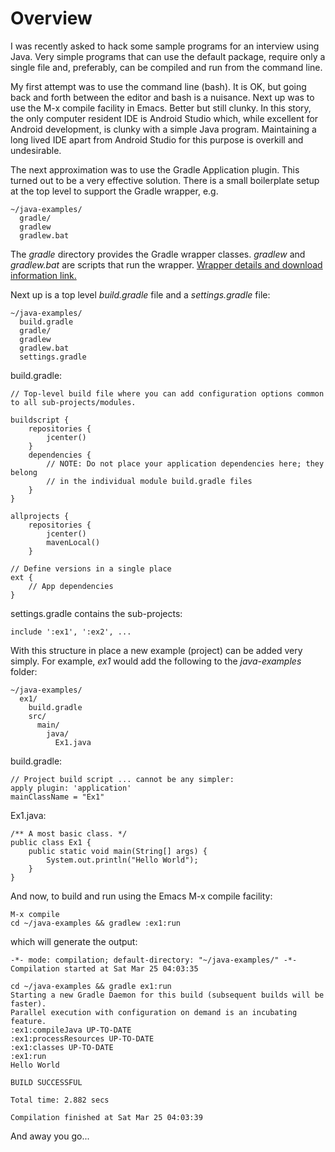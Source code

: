 # Overview

I was recently asked to hack some sample programs for an interview using Java.  Very simple programs that can use the default package, require only a single file and, preferably, can be compiled and run from the command line.

My first attempt was to use the command line (bash).  It is OK, but going back and forth between the editor and bash is a nuisance. Next up was to use the M-x compile facility in Emacs.  Better but still clunky.  In this story, the only computer resident IDE is Android Studio which, while excellent for Android development, is clunky with a simple Java program.  Maintaining a long lived IDE apart from Android Studio for this purpose is overkill and undesirable.

The next approximation was to use the Gradle Application plugin.  This turned out to be a very effective solution.  There is a small boilerplate setup at the top level to support the Gradle wrapper, e.g.

    ~/java-examples/
      gradle/
      gradlew
      gradlew.bat

The *gradle* directory provides the Gradle wrapper classes.  *gradlew* and *gradlew.bat* are scripts that run the wrapper. [Wrapper details and download information link.](https://docs.gradle.org/current/userguide/gradle_wrapper.html)

Next up is a top level *build.gradle* file and a *settings.gradle* file:

    ~/java-examples/
      build.gradle
      gradle/
      gradlew
      gradlew.bat
      settings.gradle


build.gradle:

    // Top-level build file where you can add configuration options common to all sub-projects/modules.

    buildscript {
        repositories {
            jcenter()
        }
        dependencies {
            // NOTE: Do not place your application dependencies here; they belong
            // in the individual module build.gradle files
        }
    }

    allprojects {
        repositories {
            jcenter()
            mavenLocal()
        }

    // Define versions in a single place
    ext {
        // App dependencies
    }

settings.gradle contains the sub-projects:

    include ':ex1', ':ex2', ...

With this structure in place a new example (project) can be added very simply.  For example, _ex1_ would add the following to the *java-examples* folder:

    ~/java-examples/
      ex1/
        build.gradle
        src/
          main/
            java/
              Ex1.java

build.gradle:

    // Project build script ... cannot be any simpler:
    apply plugin: 'application'
    mainClassName = "Ex1"


Ex1.java:

    /** A most basic class. */
    public class Ex1 {
        public static void main(String[] args) {
            System.out.println("Hello World");
        }
    }

And now, to build and run using the Emacs M-x compile facility:

    M-x compile
    cd ~/java-examples && gradlew :ex1:run

which will generate the output:

    -*- mode: compilation; default-directory: "~/java-examples/" -*-
    Compilation started at Sat Mar 25 04:03:35

    cd ~/java-examples && gradle ex1:run
    Starting a new Gradle Daemon for this build (subsequent builds will be faster).
    Parallel execution with configuration on demand is an incubating feature.
    :ex1:compileJava UP-TO-DATE
    :ex1:processResources UP-TO-DATE
    :ex1:classes UP-TO-DATE
    :ex1:run
    Hello World

    BUILD SUCCESSFUL

    Total time: 2.882 secs

    Compilation finished at Sat Mar 25 04:03:39

And away you go...
